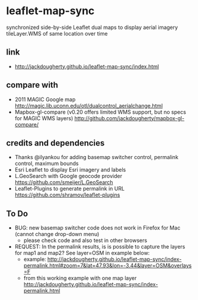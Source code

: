 # leaflet-map-sync
synchronized side-by-side Leaflet dual maps to display aerial imagery tileLayer.WMS of same location over time

## link
- http://jackdougherty.github.io/leaflet-map-sync/index.html

## compare with
- 2011 MAGIC Google map http://magic.lib.uconn.edu/otl/dualcontrol_aerialchange.html
- Mapbox-gl-compare (v0.20 offers limited WMS support, but no specs for MAGIC WMS layers) http://github.com/jackdougherty/mapbox-gl-compare/

## credits and dependencies
- Thanks @ilyankou for adding basemap switcher control, permalink control, maximum bounds
- Esri Leaflet to display Esri imagery and labels
- L.GeoSearch with Google geocode provider https://github.com/smeijer/L.GeoSearch
- Leaflet-Plugins to generate permalink in URL https://github.com/shramov/leaflet-plugins

## To Do
- BUG: new basemap switcher code does not work in Firefox for Mac (cannot change drop-down menu)
  - please check code and also test in other browsers
- REQUEST: In the permalink results, is is possible to capture the layers for map1 and map2? See layer=OSM in example below:
  - example: http://jackdougherty.github.io/leaflet-map-sync/index-permalink.html#zoom=7&lat=47.93&lon=-3.44&layer=OSM&overlays=F
  - from this working example with one map layer http://jackdougherty.github.io/leaflet-map-sync/index-permalink.html
